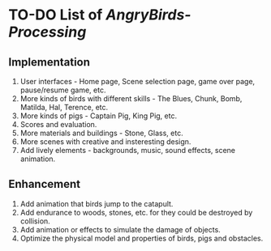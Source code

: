 
# TO-DO List of *AngryBirds-Processing*

## Implementation

1. User interfaces - Home page, Scene selection page, game over page, pause/resume game, etc.
2. More kinds of birds with different skills - The Blues, Chunk, Bomb, Matilda, Hal, Terence, etc.
3. More kinds of pigs - Captain Pig, King Pig, etc.
4. Scores and evaluation.
5. More materials and buildings - Stone, Glass, etc.
6. More scenes with creative and insteresting design.
7. Add lively elements - backgrounds, music, sound effects, scene animation.

## Enhancement

1. Add animation that birds jump to the catapult.
2. Add endurance to woods, stones, etc. for they could be destroyed by collision.
3. Add animation or effects to simulate the damage of objects.
4. Optimize the physical model and properties of birds, pigs and obstacles.